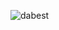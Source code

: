 ![dabest](https://user-images.githubusercontent.com/82064173/194770479-c871da76-2187-46b4-bab9-02b8e81f184c.png)
